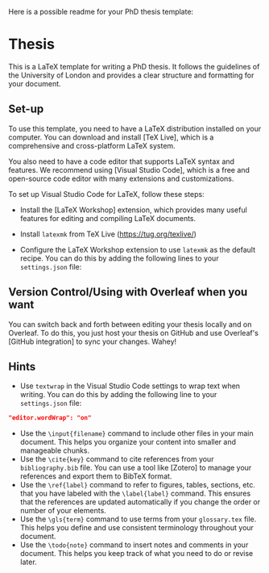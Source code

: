 Here is a possible readme for your PhD thesis template:

# Thesis

This is a LaTeX template for writing a PhD thesis. It follows the guidelines of the University of London and provides a clear structure and formatting for your document.

## Set-up

To use this template, you need to have a LaTeX distribution installed on your computer. You can download and install [TeX Live], which is a comprehensive and cross-platform LaTeX system.

You also need to have a code editor that supports LaTeX syntax and features. We recommend using [Visual Studio Code], which is a free and open-source code editor with many extensions and customizations.

To set up Visual Studio Code for LaTeX, follow these steps:

- Install the [LaTeX Workshop] extension, which provides many useful features for editing and compiling LaTeX documents.
- Install `latexmk` from TeX Live (https://tug.org/texlive/)

- Configure the LaTeX Workshop extension to use `latexmk` as the default recipe. You can do this by adding the following lines to your `settings.json` file:

## Version Control/Using with Overleaf when you want

You can switch back and forth between editing your thesis locally and on Overleaf. To do this, you just host your thesis on GitHub and use Overleaf's [GitHub integration] to sync your changes. Wahey!


## Hints

- Use `textwrap` in the Visual Studio Code settings to wrap text when writing. You can do this by adding the following line to your `settings.json` file:

```json
"editor.wordWrap": "on"
```

- Use the `\input{filename}` command to include other files in your main document. This helps you organize your content into smaller and manageable chunks.
- Use the `\cite{key}` command to cite references from your `bibliography.bib` file. You can use a tool like [Zotero] to manage your references and export them to BibTeX format.
- Use the `\ref{label}` command to refer to figures, tables, sections, etc. that you have labeled with the `\label{label}` command. This ensures that the references are updated automatically if you change the order or number of your elements.
- Use the `\gls{term}` command to use terms from your `glossary.tex` file. This helps you define and use consistent terminology throughout your document.
- Use the `\todo{note}` command to insert notes and comments in your document. This helps you keep track of what you need to do or revise later.